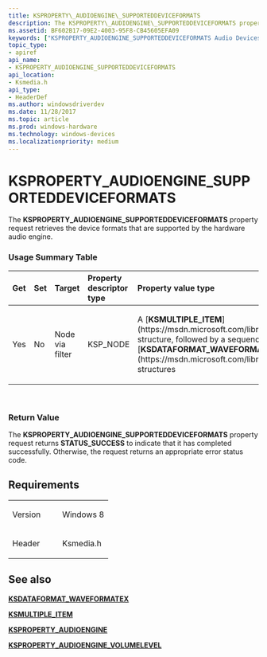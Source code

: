 ```yaml
---
title: KSPROPERTY\_AUDIOENGINE\_SUPPORTEDDEVICEFORMATS
description: The KSPROPERTY\_AUDIOENGINE\_SUPPORTEDDEVICEFORMATS property request retrieves the device formats that are supported by the hardware audio engine.
ms.assetid: BF602B17-09E2-4003-95F8-CB45605EFA09
keywords: ["KSPROPERTY_AUDIOENGINE_SUPPORTEDDEVICEFORMATS Audio Devices"]
topic_type:
- apiref
api_name:
- KSPROPERTY_AUDIOENGINE_SUPPORTEDDEVICEFORMATS
api_location:
- Ksmedia.h
api_type:
- HeaderDef
ms.author: windowsdriverdev
ms.date: 11/28/2017
ms.topic: article
ms.prod: windows-hardware
ms.technology: windows-devices
ms.localizationpriority: medium
---
```


# KSPROPERTY\_AUDIOENGINE\_SUPPORTEDDEVICEFORMATS


The **KSPROPERTY\_AUDIOENGINE\_SUPPORTEDDEVICEFORMATS** property request retrieves the device formats that are supported by the hardware audio engine.

### <span id="Usage_Summary_Table"></span><span id="usage_summary_table"></span><span id="USAGE_SUMMARY_TABLE"></span>Usage Summary Table

<table>
<colgroup>
<col width="20%" />
<col width="20%" />
<col width="20%" />
<col width="20%" />
<col width="20%" />
</colgroup>
<thead>
<tr class="header">
<th align="left">Get</th>
<th align="left">Set</th>
<th align="left">Target</th>
<th align="left">Property descriptor type</th>
<th align="left">Property value type</th>
</tr>
</thead>
<tbody>
<tr class="odd">
<td align="left"><p>Yes</p></td>
<td align="left"><p>No</p></td>
<td align="left"><p>Node via filter</p></td>
<td align="left"><p>KSP_NODE</p></td>
<td align="left"><p>A [<strong>KSMULTIPLE_ITEM</strong>](https://msdn.microsoft.com/library/windows/hardware/ff563441) structure, followed by a sequence of [<strong>KSDATAFORMAT_WAVEFORMATEX</strong>](https://msdn.microsoft.com/library/windows/hardware/ff537095) structures</p></td>
</tr>
</tbody>
</table>

 

### <span id="Return_Value"></span><span id="return_value"></span><span id="RETURN_VALUE"></span>Return Value

The **KSPROPERTY\_AUDIOENGINE\_SUPPORTEDDEVICEFORMATS** property request returns **STATUS\_SUCCESS** to indicate that it has completed successfully. Otherwise, the request returns an appropriate error status code.

Requirements
------------

<table>
<colgroup>
<col width="50%" />
<col width="50%" />
</colgroup>
<tbody>
<tr class="odd">
<td align="left"><p>Version</p></td>
<td align="left"><p>Windows 8</p></td>
</tr>
<tr class="even">
<td align="left"><p>Header</p></td>
<td align="left">Ksmedia.h</td>
</tr>
</tbody>
</table>

## <span id="see_also"></span>See also


[**KSDATAFORMAT\_WAVEFORMATEX**](https://msdn.microsoft.com/library/windows/hardware/ff537095)

[**KSMULTIPLE\_ITEM**](https://msdn.microsoft.com/library/windows/hardware/ff563441)

[**KSPROPERTY\_AUDIOENGINE**](ksproperty-audioengine.md)

[**KSPROPERTY\_AUDIOENGINE\_VOLUMELEVEL**](ksproperty-audioengine-volumelevel.md)

 

 






